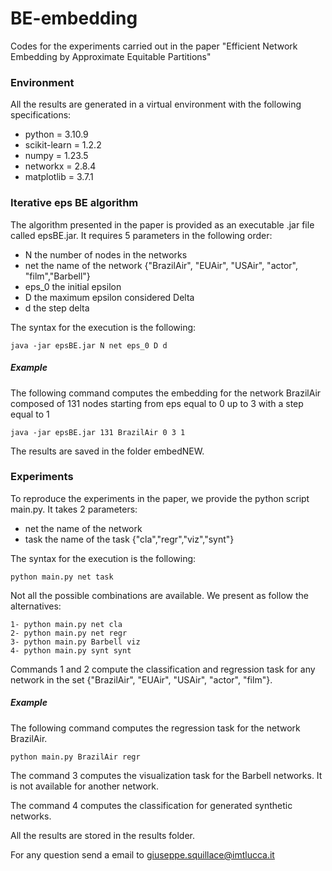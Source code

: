 # BE-embedding
Codes for the experiments carried out in the paper "Efficient Network Embedding by Approximate Equitable Partitions"

### Environment
All the results are generated in a virtual environment with the following specifications:
- python = 3.10.9
- scikit-learn = 1.2.2
- numpy = 1.23.5
- networkx = 2.8.4
- matplotlib = 3.7.1

### Iterative eps BE algorithm
The algorithm presented in the paper is provided as an executable .jar file called epsBE.jar. It requires 5 parameters in the following order:
- N the number of nodes in the networks
- net the name of the network {"BrazilAir", "EUAir", "USAir", "actor", "film","Barbell"}
- eps_0 the initial epsilon
- D the maximum epsilon considered Delta
- d the step delta

The syntax for the execution is the following:
```
java -jar epsBE.jar N net eps_0 D d
```
##### Example
The following command computes the embedding for the network BrazilAir composed of 131 nodes starting from eps equal to 0 up to 3 with a step equal to 1
```
java -jar epsBE.jar 131 BrazilAir 0 3 1
```
The results are saved in the folder embedNEW.

### Experiments
To reproduce the experiments in the paper, we provide the python script main.py. It takes 2 parameters:
- net the name of the network 
- task the name of the task {"cla","regr","viz","synt"}
  
The syntax for the execution is the following:
```
python main.py net task
```
Not all the possible combinations are available. We present as follow the alternatives:
```
1- python main.py net cla        
2- python main.py net regr       
3- python main.py Barbell viz
4- python main.py synt synt

```
Commands 1 and 2 compute the classification and regression task for any network in the set {"BrazilAir", "EUAir", "USAir", "actor", "film"}.
##### Example
The following command computes the regression task for the network BrazilAir.
```
python main.py BrazilAir regr
```
The command 3 computes the visualization task for the Barbell networks. It is not available for another network.

The command 4 computes the classification for generated synthetic networks.

All the results are stored in the results folder.

For any question send a email to giuseppe.squillace@imtlucca.it
  
